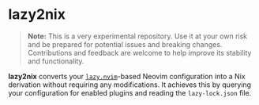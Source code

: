 # lazy2nix

> **Note:** This is a very experimental repository. Use it at your own risk and be
> prepared for potential issues and breaking changes. Contributions and feedback 
> are welcome to help improve its stability and functionality.

**lazy2nix** converts your [`lazy.nvim`](https://github.com/folke/lazy.nvim)-based 
Neovim configuration into a Nix derivation without requiring any modifications. 
It achieves this by querying your configuration for enabled plugins and reading 
the `lazy-lock.json` file.
